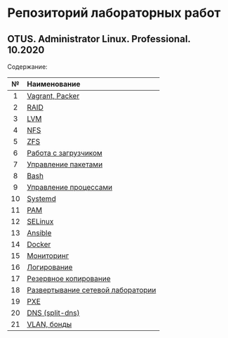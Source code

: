 # Репозиторий лабораторных работ
## OTUS. Administrator Linux. Professional. 10.2020

Содержание:

| № | Наименование |
| :--: | :-- |
| 1 | [Vagrant, Packer](./lab_1) |
| 2 | [RAID](./lab_2) |
| 3 | [LVM](./lab_3) |
| 4 | [NFS](./lab_4) |
| 5 | [ZFS](./lab_5) |
| 6 | [Работа с загрузчиком](./lab_6) |
| 7 | [Управление пакетами](./lab_7) |
| 8 | [Bash](./lab_8)
| 9 | [Управление процессами](./lab_9)
| 10 | [Systemd](./lab_10)
| 11 | [PAM](./lab_11)
| 12 | [SELinux](./lab_12)
| 13 | [Ansible](./lab_13)
| 14 | [Docker](./lab_14)
| 15 | [Мониторинг](./lab_15)
| 16 | [Логирование](./lab_16)
| 17 | [Резервное копирование](./lab_17)
| 18 | [Развертывание сетевой лаборатории](./lab_18)
| 19 | [PXE](./lab_19)
| 20 | [DNS (split-dns)](./lab_20)
| 21 | [VLAN, бонды](./lab_21)
